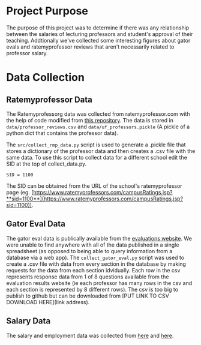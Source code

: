 # Project Purpose
The purpose of this project was to determine if there was any relationship between the salaries of lecturing professors and student's approval of their teaching. Addtionally we've collected some interesting figures about gator evals and ratemyprofessor reviews that aren't necessarily related to professor salary.

# Data Collection
## Ratemyprofessor Data
The Ratemyprofessorg data was collected from ratemyprofessor.com with the help of code modified from [this repository](https://github.com/tisuela/ratemyprof-api). The data is stored in `data/professor_reviews.csv` and `data/uf_professors.pickle` (A pickle of a python dict that contains the professor data).

The `src/collect_rmp_data.py` script is used to generate a .pickle file that stores a dictionary of the professor data and then creates a .csv file with the same data. To use this script to collect data for a different school edit the SID at the top of collect_data.py.

`SID = 1100`

The SID can be obtained from the URL of the school's ratemyprofessor page (eg. [https://www.ratemyprofessors.com/campusRatings.jsp?**sid=1100**](https://www.ratemyprofessors.com/campusRatings.jsp?sid=1100)).

## Gator Eval Data
The gator eval data is publically available from the [evaluations website](https://evaluations.ufl.edu/results/). We were unable to find anywhere with all of the data published in a single spreadsheet (as opposed to being able to query information from a database via a web app). The `collect_gator_eval.py` script was used to create a .csv file with data from every section in the database by making requests for the data from each section idvidually. Each row in the csv represents response data from 1 of 8 questions available from the evaluation results website (ie each professor has many rows in the csv and each section is represented by 8 different rows). The csv is too big to publish to github but can be downloaded from [PUT LINK TO CSV DOWNLOAD HERE](link address).

## Salary Data
The salary and employment data was collected from [here](https://prod.flbog.net:4445/pls/apex/f?p=140:1) and [here](https://www.floridahasarighttoknow.myflorida.com/search_state_payroll).
